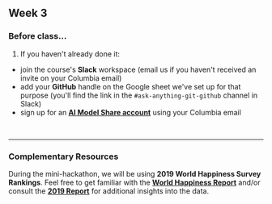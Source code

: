 ## Week 3

### Before class...

1. If you haven't already done it:
  * join the course's **Slack** workspace (email us if you haven't received an  invite on your Columbia email)
  * add your **GitHub** handle on the Google sheet we've set up for that purpose (you'll find the link in the `#ask-anything-git-github` channel in Slack)
  * sign up for an [**AI Model Share account**](https://www.modelshare.org/login) using your Columbia email

<br>

---
### Complementary Resources

During the mini-hackathon, we will be using **2019 World Happiness Survey Rankings**. Feel free to get familiar with the [**World Happiness Report**](https://worldhappiness.report) and/or consult the [**2019 Report**](https://worldhappiness.report/ed/2019/) for additional insights into the data. 
